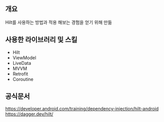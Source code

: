 ## 개요
Hilt를 사용하는 방법과 적용 해보는 경험을 얻기 위해 만듦

## 사용한 라이브러리 및 스킬
- Hilt
- ViewModel
- LiveData
- MVVM
- Retrofit
- Coroutine

## 공식문서
https://developer.android.com/training/dependency-injection/hilt-android  
https://dagger.dev/hilt/